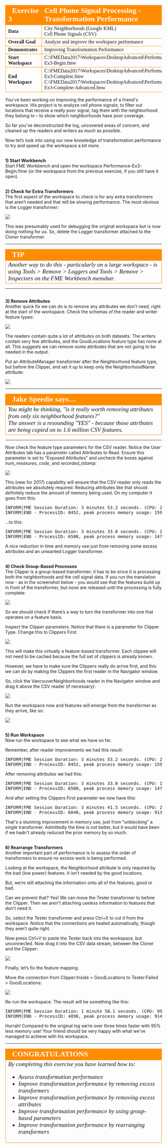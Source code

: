 <!--Exercise Section-->


<table style="border-spacing: 0px;border-collapse: collapse;font-family:serif">
<tr>
<td style="vertical-align:middle;background-color:darkorange;border: 2px solid darkorange">
<i class="fa fa-cogs fa-lg fa-pull-left fa-fw" style="color:white;padding-right: 12px;vertical-align:text-top"></i>
<span style="color:white;font-size:x-large;font-weight: bold">Exercise 3</span>
</td>
<td style="border: 2px solid darkorange;background-color:darkorange;color:white">
<span style="color:white;font-size:x-large;font-weight: bold">Cell Phone Signal Processing - Transformation Performance</span>
</td>
</tr>

<tr>
<td style="border: 1px solid darkorange; font-weight: bold">Data</td>
<td style="border: 1px solid darkorange">City Neighborhoods (Google KML)<br>Cell Phone Signals (CSV)</td>
</tr>

<tr>
<td style="border: 1px solid darkorange; font-weight: bold">Overall Goal</td>
<td style="border: 1px solid darkorange">Analyze and improve the workspace performance</td>
</tr>

<tr>
<td style="border: 1px solid darkorange; font-weight: bold">Demonstrates</td>
<td style="border: 1px solid darkorange">Improving Transformation Performance</td>
</tr>

<tr>
<td style="border: 1px solid darkorange; font-weight: bold">Start Workspace</td>
<td style="border: 1px solid darkorange">C:\FMEData2017\Workspaces\DesktopAdvanced\Performance-Ex3-Begin.fmw</td>
</tr>

<tr>
<td style="border: 1px solid darkorange; font-weight: bold">End Workspace</td>
<td style="border: 1px solid darkorange">C:\FMEData2017\Workspaces\DesktopAdvanced\Performance-Ex3-Complete.fmw<br>C:\FMEData2017\Workspaces\DesktopAdvanced\Performance-Ex3-Complete-Advanced.fmw</td>
</tr>

</table>

You've been working on improving the performance of a friend's workspace. His project is to analyze cell phone signals; to filter out locations that receive a really poor signal, tag them with the neighborhood they belong to – to show which neighborhoods have poor coverage.

So far you’ve deconstructed the log, uncovered areas of concern, and cleaned up the readers and writers as much as possible. 

Now let’s look into using our new knowledge of transformation performance to try and speed up the workspace a bit more.


<br>**1) Start Workbench**
<br>Start FME Workbench and open the workspace Performance-Ex3-Begin.fmw (or the workspace from the previous exercise, if you still have it open).


<br>**2) Check for Extra Transformers**
<br>The first aspect of the workspace to check is for any extra transformers that aren’t needed and that will be slowing performance. The most obvious is the Logger transformer:

![](./Images/Img2.208.Ex3.UnnecessaryLogger.png)

This was presumably used for debugging the original workspace but is now doing nothing for us. So, delete the Logger transformer attached to the Cloner transformer.

---

<!--Tip Section--> 

<table style="border-spacing: 0px">
<tr>
<td style="vertical-align:middle;background-color:darkorange;border: 2px solid darkorange">
<i class="fa fa-info-circle fa-lg fa-pull-left fa-fw" style="color:white;padding-right: 12px;vertical-align:text-top"></i>
<span style="color:white;font-size:x-large;font-weight: bold;font-family:serif">TIP</span>
</td>
</tr>

<tr>
<td style="border: 1px solid darkorange">
<span style="font-family:serif; font-style:italic; font-size:larger">
Another way to do this - particularly on a large workspace - is using Tools &gt; Remove &gt; Loggers and Tools &gt; Remove &gt; Inspectors on the FME Workbench menubar.
</span>
</td>
</tr>
</table>

---

<br>**3) Remove Attributes**
<br>Another quick fix we can do is to remove any attributes we don’t need, right at the start of the workspace. Check the schemas of the reader and writer feature types:

![](./Images/Img2.209.Ex3.SourceSchemaAttributes.png)

The readers contain quite a lot of attributes on both datasets. The writers contain very few attributes, and the GoodLocations feature type has none at all. This suggests we can remove some attributes that are not going to be needed in the output.

Put an AttributeManager transformer after the Neighborhood feature type, but before the Clipper, and set it up to keep only the NeighborhoodName attribute:

![](./Images/Img2.210.Ex3.AttributeManagerRemoveAttrs.png)

---

<table style="border-spacing: 0px">
<tr>
<td style="vertical-align:middle;background-color:darkorange;border: 2px solid darkorange">
<i class="fa fa-quote-left fa-lg fa-pull-left fa-fw" style="color:white;padding-right: 12px;vertical-align:text-top"></i>
<span style="color:white;font-size:x-large;font-weight: bold;font-family:serif">Jake Speedie says…</span>
</td>
</tr>

<tr>
<td style="border: 1px solid darkorange">
<span style="font-family:serif; font-style:italic; font-size:larger">
You might be thinking, "is it really worth removing attributes from only six neighborhood features?"
<br>The answer is a resounding "YES" - because those attributes are being copied on to 1.6 million CSV features.
</span>
</td>
</tr>
</table>

---

Now check the feature type parameters for the CSV reader. Notice the User Attributes tab has a parameter called Attributes to Read. Ensure this parameter is set to "Exposed Attributes" and uncheck the boxes against *num_measures*, *code*, and *recorded_tstamp*:


![](./Images/Img2.211.Ex3.CSVReaderAttrsToRead.png)

This (new for 2017) capability will ensure that the CSV reader only reads the attributes we absolutely required. Reducing attributes like that should definitely reduce the amount of memory being used. On my computer it goes from this:

<pre>
INFORM|FME Session Duration: 3 minutes 53.2 seconds. (CPU: 219.2s user, 11.7s system)
INFORM|END - ProcessID: 8452, peak process memory usage: 1598548 kB, current process memory usage: 81596 kB
</pre>

...to this:

<pre>
INFORM|FME Session Duration: 3 minutes 33.0 seconds. (CPU: 198.6s user, 12.2s system)
INFORM|END - ProcessID: 6500, peak process memory usage: 1478796 kB, current process memory usage: 82468 kB
</pre>

A nice reduction in time and memory use just from removing some excess attributes and an unwanted Logger transformer.


<br>**4) Check Group-Based Processes**
<br>The Clipper is a group-based transformer; it has to be since it is processing both the neighborhoods and the cell signal data. If you run the translation now - as in the screenshot below - you would see that the features build up in front of the transformer, but none are released until the processing is fully complete:

![](./Images/Img2.212.Ex3.MidTranslationClipper.png)

So we should check if there’s a way to turn the transformer into one that operates on a feature basis.  

Inspect the Clipper parameters. Notice that there is a parameter for Clipper Type. Change this to Clippers First:

![](./Images/Img2.213.Ex3.ClippersFirstSetting.png)

This will make this virtually a feature-based transformer. Each clippee will not need to be cached because the full set of clippers is already known.

However, we have to make sure the Clippers really do arrive first, and this we can do by making the Clippers the first reader in the Navigator window.

So, click the VancouverNeighborhoods reader in the Navigator window and drag it above the CSV reader (if necessary):

![](./Images/Img2.214.Ex3.MoveReader.png)

Run the workspace now and features will emerge from the transformer as they arrive, like so:

![](./Images/Img2.215.Ex3.MidTranslationClipperUnblocked.png)


<br>**5) Run Workspace**
<br>Now run the workspace to see what we have so far.

Remember, after reader improvements we had this result:

<pre>
INFORM|FME Session Duration: 3 minutes 53.2 seconds. (CPU: 219.2s user, 11.7s system)
INFORM|END - ProcessID: 8452, peak process memory usage: 1598548 kB, current process memory usage: 81596 kB
</pre>

After removing attributes we had this:

<pre>
INFORM|FME Session Duration: 3 minutes 33.0 seconds. (CPU: 198.6s user, 12.2s system)
INFORM|END - ProcessID: 6500, peak process memory usage: 1478796 kB, current process memory usage: 82468 kB
</pre>


And after setting the Clippers First parameter we now have this:

<pre>
INFORM|FME Session Duration: 3 minutes 41.5 seconds. (CPU: 208.4s user, 10.5s system)
INFORM|END - ProcessID: 6040, peak process memory usage: 91320 kB, current process memory usage: 79908 kB
</pre>

That's a stunning improvement in memory use, just from "unblocking" a single transformer. Admittedly the time is not better, but it would have been if we hadn't already reduced the prior memory by so much. 


<br>**6) Rearrange Transformers**
<br>Another important part of performance is to assess the order of transformers to ensure no excess work is being performed.

Looking at the workspace, the Neighborhood attribute is only required by the bad (low power) features. It isn’t needed by the good locations.

But, we’re still attaching the information onto all of the features, good or bad.

Can we prevent that? Yes! We can move the Tester transformer to before the Clipper. Then we aren't attaching useless information to features that don't need it.

So, select the Tester transformer and press Ctrl+X to cut it from the workspace. Notice that the connections are healed automatically, though they aren’t quite right.

Now press Ctrl+V to paste the Tester back into the workspace, but unconnected. Now drag it into the CSV data stream, between the Cloner and the Clipper:

![](./Images/Img2.216.Ex3.WorkspaceWithMovedTester.png)

Finally, let’s fix the feature mapping.

Move the connection from Clipper:Inside &gt; GoodLocations to Tester:Failed &gt; GoodLocations:

![](./Images/Img2.217.Ex3.MovedTesterConnected.png)

Re-run the workspace. The result will be something like this:

<pre>
INFORM|FME Session Duration: 1 minute 50.1 seconds. (CPU: 99.7s user, 9.0s system)
INFORM|END - ProcessID: 4896, peak process memory usage: 91452 kB...
</pre>

Hurrah! Compared to the original log we’re over three times faster with 95% less memory use! Your friend should be very happy with what we've managed to achieve with his workspace.

---

<!--Exercise Congratulations Section--> 

<table style="border-spacing: 0px">
<tr>
<td style="vertical-align:middle;background-color:darkorange;border: 2px solid darkorange">
<i class="fa fa-thumbs-o-up fa-lg fa-pull-left fa-fw" style="color:white;padding-right: 12px;vertical-align:text-top"></i>
<span style="color:white;font-size:x-large;font-weight: bold;font-family:serif">CONGRATULATIONS</span>
</td>
</tr>

<tr>
<td style="border: 1px solid darkorange">
<span style="font-family:serif; font-style:italic; font-size:larger">
By completing this exercise you have learned how to:
<ul><li>Assess transformation performance</li>
<li>Improve transformation performance by removing excess transformers</li>
<li>Improve transformation performance by removing excess attributes</li>
<li>Improve transformation performance by using group-based parameters</li>
<li>Improve transformation performance by rearranging transformers</li></ul>
</span>
</td>
</tr>
</table>
